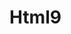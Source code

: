 # Html9
<!DOCTYPE html>
<html lang="en">
<head>
    <meta charset="UTF-8">
    <meta name="viewport" content="width=device-width, initial-scale=1.0">
    <title>Document</title>
    <link rel="websitesheet" href="website.css>
</head>
<body>
    <h1> My website </h1>
    <p> Lorem5 
        ipsum dolor sit amet consectetur, adipisicing elit. Consequuntur voluptatum ex sequi voluptate deserunt, autem quidem blanditiis nesciunt. Minus voluptatum cupiditate earum totam sint necessitatibus omnis optio alias sunt beatae!</p>
</body>
</html>
